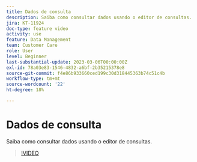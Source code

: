 ```yaml
---
title: Dados de consulta
description: Saiba como consultar dados usando o editor de consultas.
jira: KT-11924
doc-type: feature video
activity: use
feature: Data Management
team: Customer Care
role: User
level: Beginner
last-substantial-update: 2023-03-06T00:00:00Z
exl-id: 78a03e83-1546-4832-a6bf-2b35215378e8
source-git-commit: f4e86b933660ced199c30d318445363b74c51c4b
workflow-type: tm+mt
source-wordcount: '22'
ht-degree: 18%

---
```


# Dados de consulta

Saiba como consultar dados usando o editor de consultas.

>[!VIDEO](https://video.tv.adobe.com/v/3415814?quality=12&learn=on)

